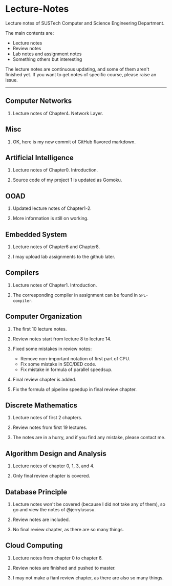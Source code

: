 # Lecture-Notes

Lecture notes of SUSTech Computer and Science Engineering Department.

The main contents are:
* Lecture notes
* Review notes
* Lab notes and assignment notes
* Something others but interesting

The lecture notes are continuous updating, and some of them aren't finished yet. If you want to get notes of specific course, please raise an issue.

----

## Computer Networks

1. Lecture notes of Chapter4. Network Layer.

## Misc

1. OK, here is my new commit of GitHub flavored markdown.

## Artificial Intelligence

1. Lecture notes of Chapter0. Introduction.

2. Source code of my project 1 is updated as Gomoku.

## OOAD

1. Updated lecture notes of Chapter1-2.

2. More information is still on working.

## Embedded System

1. Lecture notes of Chapter6 and Chapter8.

2. I may upload lab assignments to the github later.

## Compilers

1. Lecture notes of Chapter1. Introduction.

2. The corresponding compiler in assignment can be found in `SPL-compiler`.

## Computer Organization

1. The first 10 lecture notes.

2. Review notes start from lecture 8 to lecture 14.

3. Fixed some mistakes in review notes:
	- Remove non-important notation of first part of CPU.
	- Fix some mistake in SEC/DED code.
	- Fix mistake in formula of parallel speedsup.

4. Final review chapter is added.

5. Fix the formula of pipeline speedup in final review chapter.

## Discrete Mathematics

1. Lecture notes of first 2 chapters.

2. Review notes from first 19 lectures.

3. The notes are in a hurry, and if you find any mistake, please contact me.

## Algorithm Design and Analysis

1. Lecture notes of chapter 0, 1, 3, and 4.

2. Only final review chapter is covered.

## Database Principle

1. Lecture notes won't be covered (because I did not take any of them), so go and view the notes of @jerrylususu.

2. Review notes are included.

3. No final review chapter, as there are so many things.

## Cloud Computing

1. Lecture notes from chapter 0 to chapter 6.

2. Review notes are finished and pushed to master.

3. I may not make a fianl review chapter, as there are also so many things.
